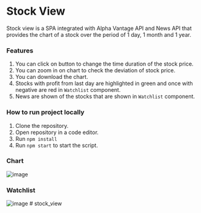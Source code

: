 # Stock View 

Stock view is a SPA integrated with Alpha Vantage API and News API that provides the chart of a stock over the period of 1 day, 1 month and 1 year.

### Features
1. You can click on button to change the time duration of the stock price.
2. You can zoom in on chart to check the deviation of stock price.
3. You can download the chart.
4. Stocks with profit from last day are highlighted in green and once with negative are red in `Watchlist` component.
5. News are shown of the stocks that are shown in `Watchlist` component.

### How to run project locally
1. Clone the repository. <br/>
2. Open repository in a code editor. <br/>
3. Run `npm install` <br/>
4. Run `npm start` to start the script. <br/>

### Chart 
![image](https://user-images.githubusercontent.com/70649154/218376295-60527743-7c24-4b9e-abdb-ddf1009cab07.png)
### Watchlist
![image](https://user-images.githubusercontent.com/70649154/218943613-2d392177-a054-40d0-b621-0ce3485a48b7.png)
#   s t o c k _ v i e w  
 